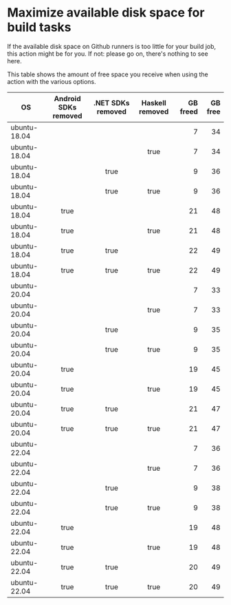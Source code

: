 # Maximize available disk space for build tasks

If the available disk space on Github runners is too little for your build job, this action might be for you.
If not: please go on, there's nothing to see here.

This table shows the amount of free space you receive when using the action with the various options.

OS | Android SDKs removed | .NET SDKs removed | Haskell removed | GB freed | GB free
---|:--------------------:|:-----------------:|:---------------:|---------:|-------:
ubuntu-18.04 |  |  |  | 7 | 34
ubuntu-18.04 |  |  | true | 7 | 34
ubuntu-18.04 |  | true |  | 9 | 36
ubuntu-18.04 |  | true | true | 9 | 36
ubuntu-18.04 | true |  |  | 21 | 48
ubuntu-18.04 | true |  | true | 21 | 48
ubuntu-18.04 | true | true |  | 22 | 49
ubuntu-18.04 | true | true | true | 22 | 49
ubuntu-20.04 |  |  |  | 7 | 33
ubuntu-20.04 |  |  | true | 7 | 33
ubuntu-20.04 |  | true |  | 9 | 35
ubuntu-20.04 |  | true | true | 9 | 35
ubuntu-20.04 | true |  |  | 19 | 45
ubuntu-20.04 | true |  | true | 19 | 45
ubuntu-20.04 | true | true |  | 21 | 47
ubuntu-20.04 | true | true | true | 21 | 47
ubuntu-22.04 |  |  |  | 7 | 36
ubuntu-22.04 |  |  | true | 7 | 36
ubuntu-22.04 |  | true |  | 9 | 38
ubuntu-22.04 |  | true | true | 9 | 38
ubuntu-22.04 | true |  |  | 19 | 48
ubuntu-22.04 | true |  | true | 19 | 48
ubuntu-22.04 | true | true |  | 20 | 49
ubuntu-22.04 | true | true | true | 20 | 49
